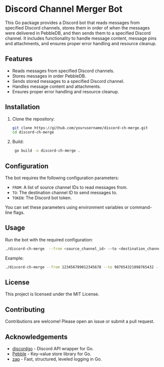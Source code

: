 # Discord Channel Merger Bot

This Go package provides a Discord bot that reads messages from specified Discord channels, stores them in order of when the messages were delivered in PebbleDB, and then sends them to a specified Discord channel. It includes functionality to handle message content, message pins and attachments, and ensures proper error handling and resource cleanup.

## Features

- Reads messages from specified Discord channels.
- Stores messages in order PebbleDB.
- Sends stored messages to a specified Discord channel.
- Handles message content and attachments.
- Ensures proper error handling and resource cleanup.

## Installation

1. Clone the repository:

   ```sh
   git clone https://github.com/yourusername/discord-ch-merge.git
   cd discord-ch-merge
   ```

2. Build:

   ```sh
    go build -o discord-ch-merge .
   ```

## Configuration

The bot requires the following configuration parameters:

- `FROM`: A list of source channel IDs to read messages from.
- `TO`: The destination channel ID to send messages to.
- `TOKEN`: The Discord bot token.

You can set these parameters using environment variables or command-line flags.

## Usage

Run the bot with the required configuration:

```sh
./discord-ch-merge  --from <source_channel_id> --to <destination_channel_id> --token <bot_token>
```

Example:

```sh
./discord-ch-merge --from 123456789012345678 --to 987654321098765432 --token YOUR_BOT_TOKEN
```

## License

This project is licensed under the MIT License.

## Contributing

Contributions are welcome! Please open an issue or submit a pull request.

## Acknowledgements

- [discordgo](https://github.com/bwmarrin/discordgo) - Discord API wrapper for Go.
- [Pebble](https://github.com/cockroachdb/pebble) - Key-value store library for Go.
- [zap](https://github.com/uber-go/zap) - Fast, structured, leveled logging in Go.
